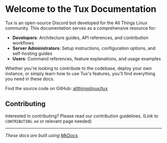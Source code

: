 # Welcome to the Tux Documentation

Tux is an open-source Discord bot developed for the All Things Linux community. This documentation serves as a comprehensive resource for:

- **Developers**: Architecture guides, API references, and contribution workflows
- **Server Administrators**: Setup instructions, configuration options, and self-hosting guides
- **Users**: Command references, feature explanations, and usage examples

Whether you're looking to contribute to the codebase, deploy your own instance, or simply learn how to use Tux's features, you'll find everything you need in these docs.

Find the source code on GitHub: [allthingslinux/tux](https://github.com/allthingslinux/tux)

## Contributing

Interested in contributing? Please read our contribution guidelines. (Link to `CONTRIBUTING.md` or relevant page needed)

---

*These docs are built using [MkDocs](https://www.mkdocs.org/).*
